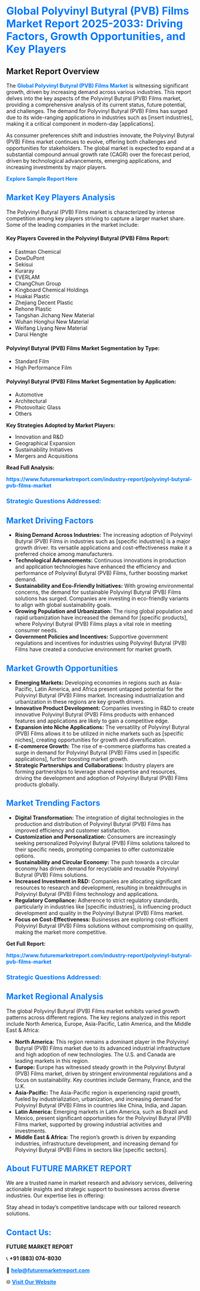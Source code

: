 <h1 style="color: #007BFF;">Global Polyvinyl Butyral (PVB) Films Market Report 2025-2033: Driving Factors, Growth Opportunities, and Key Players</h1>

<section id="overview">
<h2>Market Report Overview</h2>
<p>The <a href="https://www.futuremarketreport.com/industry-report/polyvinyl-butyral-pvb-films-market" style="color: #007BFF; text-decoration: none;"><strong>Global Polyvinyl Butyral (PVB) Films Market</strong></a> is witnessing significant growth, driven by increasing demand across various industries. This report delves into the key aspects of the Polyvinyl Butyral (PVB) Films market, providing a comprehensive analysis of its current status, future potential, and challenges. The demand for Polyvinyl Butyral (PVB) Films has surged due to its wide-ranging applications in industries such as [insert industries], making it a critical component in modern-day [applications].</p>
<p>As consumer preferences shift and industries innovate, the Polyvinyl Butyral (PVB) Films market continues to evolve, offering both challenges and opportunities for stakeholders. The global market is expected to expand at a substantial compound annual growth rate (CAGR) over the forecast period, driven by technological advancements, emerging applications, and increasing investments by major players.</p>
</section>

<section id="overview">
<p><a href="https://www.futuremarketreport.com/request-sample/reportId=50430" style="color: #007BFF; text-decoration: none;"><strong>Explore Sample Report Here</strong></a></p>
</section>

<section id="key-players">
<h2 style="color: #007BFF;">Market Key Players Analysis</h2>
<p>The Polyvinyl Butyral (PVB) Films market is characterized by intense competition among key players striving to capture a larger market share. Some of the leading companies in the market include:</p>
<h4>Key Players Covered in the Polyvinyl Butyral (PVB) Films Report:</h4>
<ul><li>Eastman Chemical</li><li>DowDuPont</li><li>Sekisui</li><li>Kuraray</li><li>EVERLAM</li><li>ChangChun Group</li><li>Kingboard Chemical Holdings</li><li>Huakai Plastic</li><li>Zhejiang Decent Plastic</li><li>Rehone Plastic</li><li>Tangshan Jichang New Material</li><li>Wuhan Honghui New Material</li><li>Weifang Liyang New Material</li><li>Darui Hengte</li></ul>
<h4>Polyvinyl Butyral (PVB) Films Market Segmentation by Type:</h4>
<ul><li>Standard Film</li><li>High Performance Film</li></ul>

<h4>Polyvinyl Butyral (PVB) Films Market Segmentation by Application:</h4>
<ul><li>Automotive</li><li>Architectural</li><li>Photovoltaic Glass</li><li>Others</li></ul>
<p><strong>Key Strategies Adopted by Market Players:</strong></p>
<ul>
<li>Innovation and R&D</li>
<li>Geographical Expansion</li>
<li>Sustainability Initiatives</li>
<li>Mergers and Acquisitions</li>
</ul>
</section>

<section>
<p><strong>Read Full Analysis: </strong></p><a href="https://www.futuremarketreport.com/industry-report/polyvinyl-butyral-pvb-films-market" style="color: #007BFF; text-decoration: none;"><strong>https://www.futuremarketreport.com/industry-report/polyvinyl-butyral-pvb-films-market</strong></a>
<h3 style="color: #007BFF;">Strategic Questions Addressed:</h3>
</section>

<section id="driving-factors">
<h2 style="color: #007BFF;">Market Driving Factors</h2>
<ul>
<li><strong>Rising Demand Across Industries:</strong> The increasing adoption of Polyvinyl Butyral (PVB) Films in industries such as [specific industries] is a major growth driver. Its versatile applications and cost-effectiveness make it a preferred choice among manufacturers.</li>
<li><strong>Technological Advancements:</strong> Continuous innovations in production and application technologies have enhanced the efficiency and performance of Polyvinyl Butyral (PVB) Films, further boosting market demand.</li>
<li><strong>Sustainability and Eco-Friendly Initiatives:</strong> With growing environmental concerns, the demand for sustainable Polyvinyl Butyral (PVB) Films solutions has surged. Companies are investing in eco-friendly variants to align with global sustainability goals.</li>
<li><strong>Growing Population and Urbanization:</strong> The rising global population and rapid urbanization have increased the demand for [specific products], where Polyvinyl Butyral (PVB) Films plays a vital role in meeting consumer needs.</li>
<li><strong>Government Policies and Incentives:</strong> Supportive government regulations and incentives for industries using Polyvinyl Butyral (PVB) Films have created a conducive environment for market growth.</li>
</ul>
</section>

<section id="growth-opportunities">
<h2 style="color: #007BFF;">Market Growth Opportunities</h2>
<ul>
<li><strong>Emerging Markets:</strong> Developing economies in regions such as Asia-Pacific, Latin America, and Africa present untapped potential for the Polyvinyl Butyral (PVB) Films market. Increasing industrialization and urbanization in these regions are key growth drivers.</li>
<li><strong>Innovative Product Development:</strong> Companies investing in R&D to create innovative Polyvinyl Butyral (PVB) Films products with enhanced features and applications are likely to gain a competitive edge.</li>
<li><strong>Expansion into Niche Applications:</strong> The versatility of Polyvinyl Butyral (PVB) Films allows it to be utilized in niche markets such as [specific niches], creating opportunities for growth and diversification.</li>
<li><strong>E-commerce Growth:</strong> The rise of e-commerce platforms has created a surge in demand for Polyvinyl Butyral (PVB) Films used in [specific applications], further boosting market growth.</li>
<li><strong>Strategic Partnerships and Collaborations:</strong> Industry players are forming partnerships to leverage shared expertise and resources, driving the development and adoption of Polyvinyl Butyral (PVB) Films products globally.</li>
</ul>
</section>

<section id="trending-factors">
<h2 style="color: #007BFF;">Market Trending Factors</h2>
<ul>
<li><strong>Digital Transformation:</strong> The integration of digital technologies in the production and distribution of Polyvinyl Butyral (PVB) Films has improved efficiency and customer satisfaction.</li>
<li><strong>Customization and Personalization:</strong> Consumers are increasingly seeking personalized Polyvinyl Butyral (PVB) Films solutions tailored to their specific needs, prompting companies to offer customizable options.</li>
<li><strong>Sustainability and Circular Economy:</strong> The push towards a circular economy has driven demand for recyclable and reusable Polyvinyl Butyral (PVB) Films solutions.</li>
<li><strong>Increased Investment in R&D:</strong> Companies are allocating significant resources to research and development, resulting in breakthroughs in Polyvinyl Butyral (PVB) Films technology and applications.</li>
<li><strong>Regulatory Compliance:</strong> Adherence to strict regulatory standards, particularly in industries like [specific industries], is influencing product development and quality in the Polyvinyl Butyral (PVB) Films market.</li>
<li><strong>Focus on Cost-Effectiveness:</strong> Businesses are exploring cost-efficient Polyvinyl Butyral (PVB) Films solutions without compromising on quality, making the market more competitive.</li>
</ul>
</section>

<section>
<p><strong>Get Full Report: </strong></p><a href="https://www.futuremarketreport.com/industry-report/polyvinyl-butyral-pvb-films-market" style="color: #007BFF; text-decoration: none;"><strong>https://www.futuremarketreport.com/industry-report/polyvinyl-butyral-pvb-films-market</strong></a>
<h3 style="color: #007BFF;">Strategic Questions Addressed:</h3>
</section>


<section id="regional-analysis">
<h2 style="color: #007BFF;">Market Regional Analysis</h2>
<p>The global Polyvinyl Butyral (PVB) Films market exhibits varied growth patterns across different regions. The key regions analyzed in this report include North America, Europe, Asia-Pacific, Latin America, and the Middle East & Africa:</p>
<ul>
<li><strong>North America:</strong> This region remains a dominant player in the Polyvinyl Butyral (PVB) Films market due to its advanced industrial infrastructure and high adoption of new technologies. The U.S. and Canada are leading markets in this region.</li>
<li><strong>Europe:</strong> Europe has witnessed steady growth in the Polyvinyl Butyral (PVB) Films market, driven by stringent environmental regulations and a focus on sustainability. Key countries include Germany, France, and the U.K.</li>
<li><strong>Asia-Pacific:</strong> The Asia-Pacific region is experiencing rapid growth, fueled by industrialization, urbanization, and increasing demand for Polyvinyl Butyral (PVB) Films in countries like China, India, and Japan.</li>
<li><strong>Latin America:</strong> Emerging markets in Latin America, such as Brazil and Mexico, present significant opportunities for the Polyvinyl Butyral (PVB) Films market, supported by growing industrial activities and investments.</li>
<li><strong>Middle East & Africa:</strong> The region’s growth is driven by expanding industries, infrastructure development, and increasing demand for Polyvinyl Butyral (PVB) Films in sectors like [specific sectors].</li>
</ul>
</section>

<footer>
<h2 style="color: #007BFF;">About FUTURE MARKET REPORT</h2>
<p>We are a trusted name in market research and advisory services, delivering actionable insights and strategic support to businesses across diverse industries. Our expertise lies in offering:</p>

<p>Stay ahead in today’s competitive landscape with our tailored research solutions.</p>

<h2 style="color: #007BFF;">Contact Us:</h2>
<p><strong>FUTURE MARKET REPORT</strong></p>
<p>📞 <strong>+91 (883) 074-8030</strong></p>
<p>📧 <strong><a href="mailto:help@futuremarketreport.com" style="color: #007BFF;">help@futuremarketreport.com</a></strong></p>
<p>🌐 <strong><a href="https://www.futuremarketreport.com/" style="color: #007BFF;">Visit Our Website</a></strong></p>
</footer>